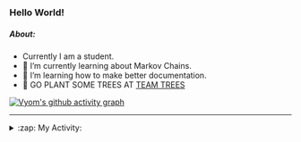 ### Hello World!

##### About:
- Currently I am a student.
- 🌱 I’m currently learning about Markov Chains.
- 🌱 I’m learning how to make better documentation.
- 🌱 GO PLANT SOME TREES AT [TEAM TREES](https://teamtrees.org/)

[![Vyom's github activity graph](https://activity-graph.herokuapp.com/graph?username=Vyvy-vi)](https://github.com/ashutosh00710/github-readme-activity-graph)

---
<details>
  <summary>:zap: My Activity:</summary>
  
<!--START_SECTION:waka-->
![Code Time](http://img.shields.io/badge/Code%20Time-831%20hrs%202%20mins-blue)

**I'm a Night 🦉** 

```text
🌞 Morning    67 commits     ██░░░░░░░░░░░░░░░░░░░░░░░   8.26% 
🌆 Daytime    200 commits    ██████░░░░░░░░░░░░░░░░░░░   24.66% 
🌃 Evening    278 commits    ████████░░░░░░░░░░░░░░░░░   34.28% 
🌙 Night      266 commits    ████████░░░░░░░░░░░░░░░░░   32.8%

```
📅 **I'm Most Productive on Sunday** 

```text
Monday       72 commits     ██░░░░░░░░░░░░░░░░░░░░░░░   8.88% 
Tuesday      134 commits    ████░░░░░░░░░░░░░░░░░░░░░   16.52% 
Wednesday    122 commits    ███░░░░░░░░░░░░░░░░░░░░░░   15.04% 
Thursday     107 commits    ███░░░░░░░░░░░░░░░░░░░░░░   13.19% 
Friday       108 commits    ███░░░░░░░░░░░░░░░░░░░░░░   13.32% 
Saturday     92 commits     ██░░░░░░░░░░░░░░░░░░░░░░░   11.34% 
Sunday       176 commits    █████░░░░░░░░░░░░░░░░░░░░   21.7%

```


📊 **This Week I Spent My Time On** 

```text
🔥 Editors: 
VS Code                  2 hrs 2 mins        ██████████████████████░░░   89.1% 
Vim                      14 mins             ██░░░░░░░░░░░░░░░░░░░░░░░   10.9%

🐱‍💻 Projects: 
palantir                 1 hr 23 mins        ███████████████░░░░░░░░░░   60.81% 
praise                   34 mins             ██████░░░░░░░░░░░░░░░░░░░   25.18% 
Call-Reminders-template  6 mins              █░░░░░░░░░░░░░░░░░░░░░░░░   5.02% 
Unknown Project          6 mins              █░░░░░░░░░░░░░░░░░░░░░░░░   4.57% 
discord-bot-army-basic-bo4 mins              ░░░░░░░░░░░░░░░░░░░░░░░░░   3.11%

```


 Last Updated on 06/07/2022 10:04:53 UTC
<!--END_SECTION:waka-->
</details>
